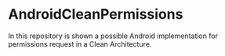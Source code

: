 # AndroidCleanPermissions
In this repository is shown a possible Android implementation for permissions request in a Clean Architecture.
